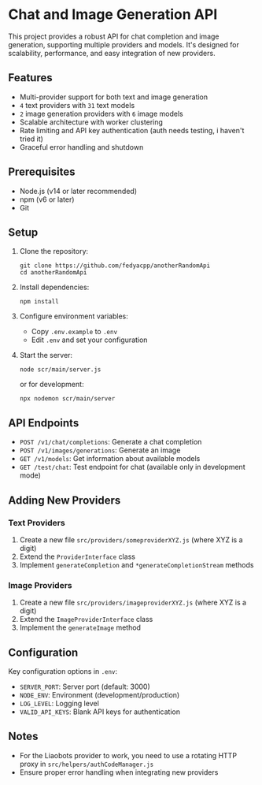 # Chat and Image Generation API

This project provides a robust API for chat completion and image generation, supporting multiple providers and models. It's designed for scalability, performance, and easy integration of new providers.

## Features

- Multi-provider support for both text and image generation
- `4` text providers with `31` text models
- `2` image generation providers with `6` image models
- Scalable architecture with worker clustering
- Rate limiting and API key authentication (auth needs testing, i haven't tried it)
- Graceful error handling and shutdown

## Prerequisites

- Node.js (v14 or later recommended)
- npm (v6 or later)
- Git

## Setup

1. Clone the repository:
   ```
   git clone https://github.com/fedyacpp/anotherRandomApi
   cd anotherRandomApi
   ```

2. Install dependencies:
   ```
   npm install
   ```

3. Configure environment variables:
   - Copy `.env.example` to `.env`
   - Edit `.env` and set your configuration

5. Start the server:
   ```
   node scr/main/server.js
   ```
   or for development:
   ```
   npx nodemon scr/main/server
   ```

## API Endpoints

- `POST /v1/chat/completions`: Generate a chat completion
- `POST /v1/images/generations`: Generate an image
- `GET /v1/models`: Get information about available models
- `GET /test/chat`: Test endpoint for chat (available only in development mode)

## Adding New Providers

### Text Providers

1. Create a new file `src/providers/someproviderXYZ.js` (where XYZ is a digit)
2. Extend the `ProviderInterface` class
3. Implement `generateCompletion` and `*generateCompletionStream` methods

### Image Providers

1. Create a new file `src/providers/imageproviderXYZ.js` (where XYZ is a digit)
2. Extend the `ImageProviderInterface` class
3. Implement the `generateImage` method

## Configuration

Key configuration options in `.env`:

- `SERVER_PORT`: Server port (default: 3000)
- `NODE_ENV`: Environment (development/production)
- `LOG_LEVEL`: Logging level
- `VALID_API_KEYS`: Blank API keys for authentication

## Notes

- For the Liaobots provider to work, you need to use a rotating HTTP proxy in `src/helpers/authCodeManager.js`
- Ensure proper error handling when integrating new providers